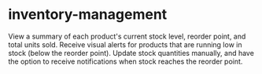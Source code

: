 # inventory-management
View a summary of each product's current stock level, reorder point, and total units sold. Receive visual alerts for products that are running low in stock (below the reorder point). Update stock quantities manually, and have the option to receive notifications when stock reaches the reorder point.
